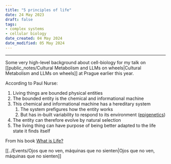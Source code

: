 ```yaml
---
title: "5 principles of life"
date: 24 May 2023
draft: false
tags:
- complex systems
- cellular biology
date_created: 04 May 2024
date_modified: 05 May 2024
---
```

---

Some very high-level background about cell-biology for my talk on  [[public_notes/Cultural Metabolism and LLMs on wheels|Cultural Metabolism and LLMs on wheels]] at Prague earlier this year.

According to Paul Nurse:

1. Living things are bounded physical entities
2. The bounded entity is the chemical and informational machine
3. This chemical and informational machine has a hereditary system
	1. The system prefigures how the entity works
	2. But has in-built variability to respond to its environment ([epigenetics](https://en.wikipedia.org/wiki/Epigenetics))
4. The entity can therefore evolve by natural selection
5. The living thing can have purpose of being better adapted to the life state it finds itself

From his book [What is Life?](https://www.waterstones.com/book/what-is-life/paul-nurse/9781788451406)

[[../Events/Ojos que no ven, máquinas que no sienten|Ojos que no ven, máquinas que no sienten]]
